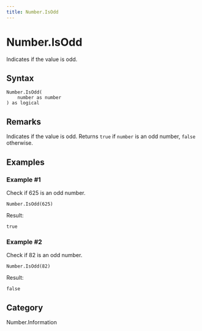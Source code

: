```yaml
---
title: Number.IsOdd
---
```


# Number.IsOdd


Indicates if the value is odd.


## Syntax

```powerquery
Number.IsOdd(
    number as number
) as logical
```


## Remarks

Indicates if the value is odd. Returns <code>true</code> if <code>number</code> is an odd number, <code>false</code> otherwise.


## Examples

### Example #1 
Check if 625 is an odd number.
```powerquery
Number.IsOdd(625)
```

Result: 
```powerquery
true
```


### Example #2 
Check if 82 is an odd number.
```powerquery
Number.IsOdd(82)
```

Result: 
```powerquery
false
```




## Category
Number.Information
